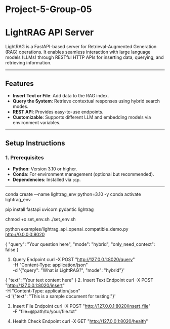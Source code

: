 # Project-5-Group-05
# LightRAG API Server

LightRAG is a FastAPI-based server for Retrieval-Augmented Generation (RAG) operations. It enables seamless interaction with large language models (LLMs) through RESTful HTTP APIs for inserting data, querying, and retrieving information.

---

## **Features**

- **Insert Text or File**: Add data to the RAG index.
- **Query the System**: Retrieve contextual responses using hybrid search modes.
- **REST API**: Provides easy-to-use endpoints.
- **Customizable**: Supports different LLM and embedding models via environment variables.

---

## **Setup Instructions**

### **1. Prerequisites**
- **Python**: Version 3.10 or higher.
- **Conda**: For environment management (optional but recommended).
- **Dependencies**: Installed via `pip`.

---


conda create --name lightrag_env python=3.10 -y
conda activate lightrag_env

pip install fastapi uvicorn pydantic lightrag


chmod +x set_env.sh
./set_env.sh


python examples/lightrag_api_openai_compatible_demo.py
http://0.0.0.0:8020


{
    "query": "Your question here",
    "mode": "hybrid",
    "only_need_context": false
}

1. Query Endpoint
curl -X POST "http://127.0.0.1:8020/query" \
     -H "Content-Type: application/json" \
     -d '{"query": "What is LightRAG?", "mode": "hybrid"}'


{
    "text": "Your text content here"
}
2. Insert Text Endpoint
curl -X POST "http://127.0.0.1:8020/insert" \
     -H "Content-Type: application/json" \
     -d '{"text": "This is a sample document for testing."}'

3. Insert File Endpoint
curl -X POST "http://127.0.0.1:8020/insert_file" \
     -F "file=@path/to/your/file.txt"

4. Health Check Endpoint
curl -X GET "http://127.0.0.1:8020/health"

